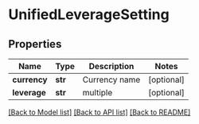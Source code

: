 # UnifiedLeverageSetting

## Properties
Name | Type | Description | Notes
------------ | ------------- | ------------- | -------------
**currency** | **str** | Currency name | [optional] 
**leverage** | **str** | multiple | [optional] 

[[Back to Model list]](../README.md#documentation-for-models) [[Back to API list]](../README.md#documentation-for-api-endpoints) [[Back to README]](../README.md)


